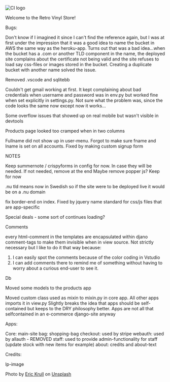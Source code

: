 ![CI logo](https://codeinstitute.s3.amazonaws.com/fullstack/ci_logo_small.png)

Welcome to the Retro Vinyl Store!

Bugs: 

Don't know if I imagined it since I can't find the reference again, but I was at first under the impression that it was a good idea to name the bucket in AWS
the same way as the heroku-app. Turns out that was a bad idea...when the bucket has a .com or another TLD component in the name, the deployed site complains about
the certificate not being valid and the site refuses to load say css-files or images stored in the bucket. Creating a duplicate bucket with another name solved
the issue.

Removed .vscode and sqlitebb

Couldn't get gmail working at first. It kept complaining about bad credentials when username and password was in env.py but worked fine when set explicitly
in settings.py. Not sure what the problem was, since the code looks the same now except now it works...

Some overflow issues that showed up on real mobile but wasn't visible in devtools

Products page looked too cramped when in two columns

Fullname did not show up in user-menu. Forgot to make sure fname and lname is set on all accounts. Fixed by making custom signup form

NOTES

Keep summernote / crispyforms in config for now. In case they will be needed. If not needed, remove at the end
Maybe remove popper js? Keep for now

.nu tld means now in Swedish so if the site were to be deployed live it would be on a .nu domain

fix border-end on index. Fixed by jquery
name standard for css/js files that are app-specific

Special deals - some sort of continues loading?

Comments

every html-comment in the templates are encapsulated within djano comment-tags to make them invisible when in view source. Not strictly necessary
but I like to do it that way because:
1. I can easily spot the comments because of the color coding in Vstudio
2. I can add comments there to remind me of something without having to worry about a curious end-user to see it.

Db

Moved some models to the products app

Moved custom class used as mixin to mixin.py in core app. All other apps imports it in view.py
Slightly breaks the idea that apps should be self-contained but keeps to the DRY philosophy better.
Apps are not all that selfcontained in an e-commerce django-site anyway

Apps:

Core: main-site
bag: shopping-bag
checkout: used by stripe
webauth: used by allauth - REMOVED
staff: used to provide admin-functionality for staff (update stock with new items for example)
about: credits and about-text

Credits:

lp-image  

Photo by <a href="https://unsplash.com/@ekrull?utm_content=creditCopyText&utm_medium=referral&utm_source=unsplash">Eric Krull</a> on <a href="https://unsplash.com/photos/black-vinyl-record-on-black-vinyl-record-fi3_lDi3qPE?utm_content=creditCopyText&utm_medium=referral&utm_source=unsplash">Unsplash</a>
  